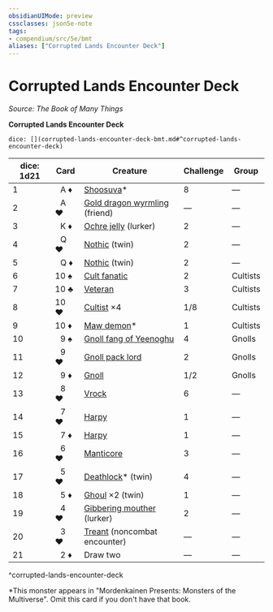 ```yaml
---
obsidianUIMode: preview
cssclasses: json5e-note
tags:
- compendium/src/5e/bmt
aliases: ["Corrupted Lands Encounter Deck"]
---
```

# Corrupted Lands Encounter Deck
*Source: The Book of Many Things* 

**Corrupted Lands Encounter Deck**

`dice: [](corrupted-lands-encounter-deck-bmt.md#^corrupted-lands-encounter-deck)`

| dice: 1d21 | Card | Creature | Challenge | Group |
|------------|------|----------|-----------|-------|
| 1 |  A ♦ | [Shoosuva](5E2014官方资源/bestiary/fiend/shoosuva-mpmm.md)* | 8 | — |
| 2 |  A ♥ | [Gold dragon wyrmling](5E2014官方资源/bestiary/dragon/gold-dragon-wyrmling.md) (friend) | — | — |
| 3 |  K ♦ | [Ochre jelly](5E2014官方资源/bestiary/ooze/ochre-jelly.md) (lurker) | 2 | — |
| 4 |  Q ♥ | [Nothic](5E2014官方资源/bestiary/aberration/nothic.md) (twin) | 2 | — |
| 5 |  Q ♦ | [Nothic](5E2014官方资源/bestiary/aberration/nothic.md) (twin) | 2 | — |
| 6 | 10 ♠ | [Cult fanatic](5E2014官方资源/bestiary/humanoid/cult-fanatic.md) | 2 | Cultists |
| 7 | 10 ♣ | [Veteran](5E2014官方资源/bestiary/humanoid/veteran.md) | 3 | Cultists |
| 8 | 10 ♥ | [Cultist](5E2014官方资源/bestiary/humanoid/cultist.md) ×4 | 1/8 | Cultists |
| 9 | 10 ♦ | [Maw demon](5E2014官方资源/bestiary/fiend/maw-demon-mpmm.md)* | 1 | Cultists |
| 10 |  9 ♠ | [Gnoll fang of Yeenoghu](5E2014官方资源/bestiary/fiend/gnoll-fang-of-yeenoghu.md) | 4 | Gnolls |
| 11 |  9 ♥ | [Gnoll pack lord](5E2014官方资源/bestiary/humanoid/gnoll-pack-lord.md) | 2 | Gnolls |
| 12 |  9 ♦ | [Gnoll](5E2014官方资源/bestiary/humanoid/gnoll.md) | 1/2 | Gnolls |
| 13 |  8 ♥ | [Vrock](5E2014官方资源/bestiary/fiend/vrock.md) | 6 | — |
| 14 |  7 ♥ | [Harpy](5E2014官方资源/bestiary/monstrosity/harpy.md) | 1 | — |
| 15 |  7 ♦ | [Harpy](5E2014官方资源/bestiary/monstrosity/harpy.md) | 1 | — |
| 16 |  6 ♥ | [Manticore](5E2014官方资源/bestiary/monstrosity/manticore.md) | 3 | — |
| 17 |  5 ♥ | [Deathlock](5E2014官方资源/bestiary/undead/deathlock-mpmm.md)* (twin) | 4 | — |
| 18 |  5 ♦ | [Ghoul](5E2014官方资源/bestiary/undead/ghoul.md) ×2 (twin) | 1 | — |
| 19 |  4 ♥ | [Gibbering mouther](5E2014官方资源/bestiary/aberration/gibbering-mouther.md) (lurker) | 2 | — |
| 20 |  3 ♥ | [Treant](5E2014官方资源/bestiary/plant/treant.md) (noncombat encounter) | — | — |
| 21 |  2 ♦ | Draw two | — | — |
^corrupted-lands-encounter-deck

*This monster appears in "Mordenkainen Presents: Monsters of the Multiverse". Omit this card if you don't have that book.